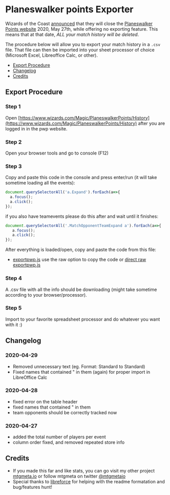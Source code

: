 
# Planeswalker points Exporter

Wizards of the Coast [announced](https://magic.gg/news/sunsetting-planeswalker-points) that they will close the
[Planeswalker Points website](https://magic.gg/news/sunsetting-planeswalker-points) 2020, May 27th,
while offering no exporting feature. This means that at that date, *ALL your match history will be deleted*.

The procedure below will allow you to export your match history in a `.csv` file. That file can then be imported
into your sheet processor of choice (Microsoft Excel, Libreoffice Calc, or other).

- [Export Procedure](#export-procedure)
- [Changelog](#changelog)
- [Credits](#credits)

## Export Procedure
### Step 1

Open [https://www.wizards.com/Magic/PlaneswalkerPoints/History](https://www.wizards.com/Magic/PlaneswalkerPoints/History) after you are logged in in the pwp website.

### Step 2

Open your browser tools and go to console (F12)

### Step 3

Copy and paste this code in the console and press enter/run (it will take sometime loading all the events):

```javascript
document.querySelectorAll('a.Expand').forEach(a=>{
  a.focus();
  a.click();
});
```

if you also have teamevents please do this after and wait until it finishes:

```javascript
document.querySelectorAll('.MatchOpponentTeamExpand a').forEach(a=>{
   a.focus();
   a.click();
});
```

After everything is loaded/open, copy and paste the code from this file:

- [exportpwp.js](exportpwp.js) use the raw option to copy the code or [direct raw exportpwp.js](https://raw.githubusercontent.com/giventofly/exportpwp/master/exportpwp.js)

### Step 4

A .csv file with all the info should be downloading (might take sometime according to your browser/processor).

### Step 5

Import to your favorite spreadsheet processor and do whatever you want with it :)

## Changelog

### 2020-04-29
* Removed unnecessary text (eg. Format: Standard to Standard)
* Fixed names that contained " in them (again) for proper import in LibreOffice Calc

### 2020-04-28
* fixed error on the table header
* fixed names that contained " in them
* team opponents should be correctly tracked now

### 2020-04-27
* added the total number of players per event
* column order fixed, and removed repeated store info

## Credits

* If you made this far and like stats, you can go visit my other project [mtgmeta.io](https://mtgmeta.io) or follow mtgmeta on twitter [@mtgmetaio](https://twitter.com/mtgmetaio)
* Special thanks to [libreforce](https://github.com/liberforce) for helping with the readme formatation and bug/features hunt!



